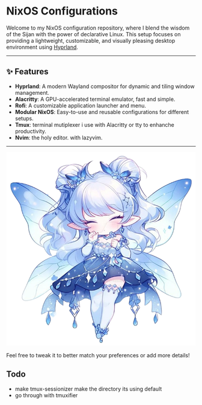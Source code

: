 # NixOS Configurations
Welcome to my NixOS configuration repository, where I blend the wisdom of the Sijan with the power of declarative Linux. This setup focuses on providing a lightweight, customizable, and visually pleasing desktop environment using [Hyprland](https://github.com/hyprwm/Hyprland).

---

## ✨ Features
- **Hyprland**: A modern Wayland compositor for dynamic and tiling window management.
- **Alacritty**: A GPU-accelerated terminal emulator, fast and simple.
- **Rofi**: A customizable application launcher and menu.
- **Modular NixOS**: Easy-to-use and reusable configurations for different setups.
- **Tmux**: terminal mutiplexer i use with Alacritty or tty  to enhanche productivity.
- **Nvim**: the holy editor. with lazyvim.
---

![pics](assets/kyomi.png)

Feel free to tweak it to better match your preferences or add more details!

## Todo
  - make tmux-sessionizer make the directory its using default
  - go through with tmuxifier
